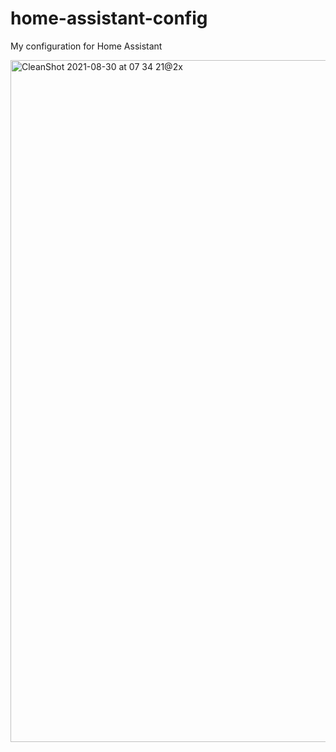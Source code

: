 # home-assistant-config

My configuration for Home Assistant

<img width="1091" alt="CleanShot 2021-08-30 at 07 34 21@2x" src="https://user-images.githubusercontent.com/759811/131347544-4e711526-e556-473a-ac96-4f70fdf2b188.png">


